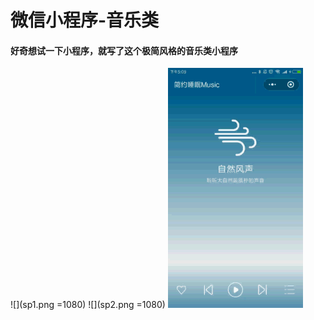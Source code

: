 
# 微信小程序-音乐类
####  好奇想试一下小程序，就写了这个极简风格的音乐类小程序

![](sp1.png =1080)
![](sp2.png =1080)
![](shipin.gif)










